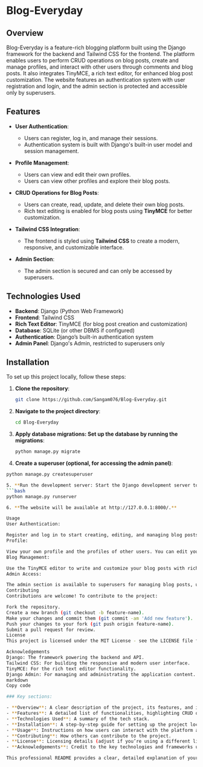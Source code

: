 # Blog-Everyday

## Overview

Blog-Everyday is a feature-rich blogging platform built using the Django framework for the backend and Tailwind CSS for the frontend. The platform enables users to perform CRUD operations on blog posts, create and manage profiles, and interact with other users through comments and blog posts. It also integrates TinyMCE, a rich text editor, for enhanced blog post customization. The website features an authentication system with user registration and login, and the admin section is protected and accessible only by superusers.

## Features

- **User Authentication**: 
  - Users can register, log in, and manage their sessions.
  - Authentication system is built with Django's built-in user model and session management.
  
- **Profile Management**: 
  - Users can view and edit their own profiles.
  - Users can view other profiles and explore their blog posts.

- **CRUD Operations for Blog Posts**: 
  - Users can create, read, update, and delete their own blog posts.
  - Rich text editing is enabled for blog posts using **TinyMCE** for better customization.

- **Tailwind CSS Integration**: 
  - The frontend is styled using **Tailwind CSS** to create a modern, responsive, and customizable interface.

- **Admin Section**: 
  - The admin section is secured and can only be accessed by superusers.

## Technologies Used

- **Backend**: Django (Python Web Framework)
- **Frontend**: Tailwind CSS
- **Rich Text Editor**: TinyMCE (for blog post creation and customization)
- **Database**: SQLite (or other DBMS if configured)
- **Authentication**: Django’s built-in authentication system
- **Admin Panel**: Django's Admin, restricted to superusers only

## Installation

To set up this project locally, follow these steps:

1. **Clone the repository**:
   ```bash
   git clone https://github.com/Sangam076/Blog-Everyday.git

2. **Navigate to the project directory**:
   ```bash
   cd Blog-Everyday

3. **Apply database migrations: Set up the database by running the migrations**:
   ```bash
   python manage.py migrate
   
4.  **Create a superuser (optional, for accessing the admin panel)**:
   ```bash
   python manage.py createsuperuser

5. **Run the development server: Start the Django development server to view the application**:
   ```bash
   python manage.py runserver

6. **The website will be available at http://127.0.0.1:8000/.**

Usage
User Authentication:

Register and log in to start creating, editing, and managing blog posts.
Profile:

View your own profile and the profiles of other users. You can edit your own profile details.
Blog Management:

Use the TinyMCE editor to write and customize your blog posts with rich text formatting.
Admin Access:

The admin section is available to superusers for managing blog posts, users, and other data.
Contributing
Contributions are welcome! To contribute to the project:

Fork the repository.
Create a new branch (git checkout -b feature-name).
Make your changes and commit them (git commit -am 'Add new feature').
Push your changes to your fork (git push origin feature-name).
Submit a pull request for review.
License
This project is licensed under the MIT License - see the LICENSE file for details.

Acknowledgements
Django: The framework powering the backend and API.
Tailwind CSS: For building the responsive and modern user interface.
TinyMCE: For the rich text editor functionality.
Django Admin: For managing and administrating the application content.
markdown
Copy code

### Key sections:

- **Overview**: A clear description of the project, its features, and its purpose.
- **Features**: A detailed list of functionalities, highlighting CRUD operations, profile management, and TinyMCE integration.
- **Technologies Used**: A summary of the tech stack.
- **Installation**: A step-by-step guide for setting up the project locally.
- **Usage**: Instructions on how users can interact with the platform after installation.
- **Contributing**: How others can contribute to the project.
- **License**: Licensing details (adjust if you’re using a different license).
- **Acknowledgements**: Credit to the key technologies and frameworks used.

This professional README provides a clear, detailed explanation of your project, making it easy for other developers or users to understand its functionality and contribute.
